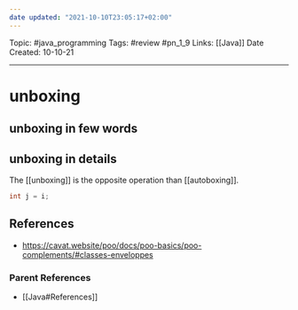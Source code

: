 ```yaml
---
date updated: "2021-10-10T23:05:17+02:00"
---
```


Topic: #java_programming
Tags: #review #pn_1_9
Links: [[Java]]
Date Created: 10-10-21

---

# unboxing

## unboxing in few words

## unboxing in details

The [[unboxing]] is the opposite operation than [[autoboxing]].

```java
int j = i;
```

## References

- <https://cavat.website/poo/docs/poo-basics/poo-complements/#classes-enveloppes>

### Parent References

- [[Java#References]]
